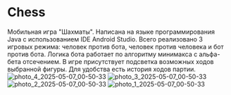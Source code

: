 # Chess
Мобильная игра "Шахматы".
Написана на языке программирования Java с использованием IDE Android Studio.
Всего реализовано 3 игровых режима: человек против бота, человек против человека и бот против бота. Логика бота работает по алгоритму минимакса с альфа-бета отсечением. В игре присутствует подсветка возможных ходов выбранной фигуры. Для удобства есть история ходов партии.
![photo_4_2025-05-07_00-50-33](https://github.com/user-attachments/assets/7ba64d46-d5ff-41b9-b1ad-bf4c01793d42) ![photo_3_2025-05-07_00-50-33](https://github.com/user-attachments/assets/e99dde0c-3323-4a9f-8c47-4bbdda3d1ea3) ![photo_2_2025-05-07_00-50-33](https://github.com/user-attachments/assets/c42fa4ef-4075-46e1-92a9-2afad284f422) ![photo_1_2025-05-07_00-50-33](https://github.com/user-attachments/assets/e5dbd2b0-d534-4383-8477-0b2b70e5db28) 

